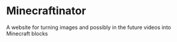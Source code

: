 # Minecraftinator
A website for turning images and possibly in the future videos into Minecraft blocks
